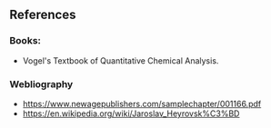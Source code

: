 ## References 

### Books:
- Vogel's Textbook of Quantitative Chemical Analysis.

### Webliography
- https://www.newagepublishers.com/samplechapter/001166.pdf
- https://en.wikipedia.org/wiki/Jaroslav_Heyrovsk%C3%BD
